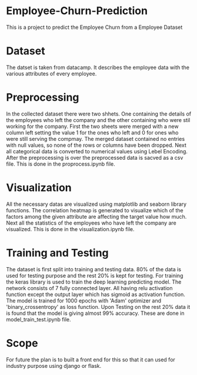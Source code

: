 # Employee-Churn-Prediction
This is a project to predict the Employee Churn from a Employee Dataset
# Dataset
The datset is taken from datacamp. It describes the employee data with the various attributes of every employee.
# Preprocessing
In the collected dataset there were two shhets. One containing the details of the employees who left the company and the other containing who were stil working for the company. First the two sheets were merged with a new column left setting the value 1 for the ones who left and 0 for ones who were still serving the compmay. The merged dataset contained no entries with null values, so none of the rows or columns have been dropped. Next all categorical data is converted to numerical values using Lebel Encoding. After the preprocessing is over the preprocessed data is sacved as a csv file. This is done in the proprocess.ipynb file.
# Visualization
All the necessary datas are visualized using matplotlib and seaborn library functions. The correlation heatmap is generated to visualize which of the factors among the given attribute are affecting the target value how much. Next all the statistics of the employees who have left the company are visualized. This is done in the visualization.ipynb file.
# Training and Testing
The dataset is first split into training and testing data. 80% of the data is used for testing purpose and the rest 20% is kept for testing. For training the keras library is used to train the deep learning predicting model. The network consists of 7 fully connected layer. All having relu activation function except the output layer which has sigmoid as activation function. The model is trained for 1000 epochs with 'Adam' optimizer and 'binary_crossentropy' as loss function. Upon Testing on the rest 20% data it is found that the model is giving almost 99% accuracy. These are done in model_train_test.ipynb file.
# Scope
For future the plan is to built a front end for this so that it can used for industry purpose using django or flask.

